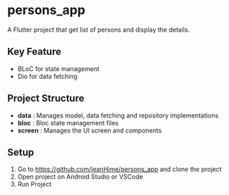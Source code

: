 # persons_app

A Flutter project that get list of persons and display the details.

## Key Feature
 * BLoC for state management
 * Dio for data fetching

## Project Structure
 - **data** : Manages model, data fetching and repository implementations
 - **bloc** : Bloc state management files
 - **screen** : Manages the UI screen and components

 ## Setup
1. Go to https://github.com/jeanHime/persons_app and clone the project
2. Open project on Android Studio or VSCode
3. Run Project